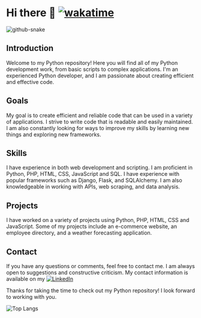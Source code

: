 # Hi there 🖖 [![wakatime](https://wakatime.com/badge/user/e4fe57b2-b861-48ec-8324-667fdf5746a9.svg)](https://wakatime.com/@e4fe57b2-b861-48ec-8324-667fdf5746a9)

<picture>
  <source media="(prefers-color-scheme: dark)" srcset="https://raw.githubusercontent.com/tigran-saatchyan/tigran-saatchyan/master/github-contribution-grid-snake-dark.svg" />
  <source media="(prefers-color-scheme: light)" srcset="https://raw.githubusercontent.com/tigran-saatchyan/tigran-saatchyan/master/github-contribution-grid-snake.svg" />
  <img alt="github-snake" src="github-snake.svg" />
</picture>


## Introduction

Welcome to my Python repository! Here you will find all of my Python development work, 
from basic scripts to complex applications. I'm an experienced Python developer, and 
I am passionate about creating efficient and effective code.

## Goals

My goal is to create efficient and reliable code that can be used in a variety of 
applications. I strive to write code that is readable and easily maintained. I am 
also constantly looking for ways to improve my skills by learning new things and 
exploring new frameworks.

## Skills

I have experience in both web development and scripting. I am proficient in Python, 
PHP, HTML, CSS, JavaScript and SQL. I have experience with popular frameworks 
such as Django, Flask, and SQLAlchemy. I am also knowledgeable in working with APIs, 
web scraping, and data analysis.

## Projects

I have worked on a variety of projects using Python, PHP, HTML, CSS and JavaScript. 
Some of my projects include an e-commerce website, an employee directory, and a 
weather forecasting application.

## Contact

If you have any questions or comments, feel free to contact me. I am always open 
to suggestions and constructive criticism. My contact information is available 
on my [![LinkedIn](https://img.shields.io/badge/LinkedIn-0077B5?style=for-the-badge&logo=linkedin&logoColor=white)](https://www.linkedin.com/in/tigran-o-saatchyan/)

Thanks for taking the time to check out my Python repository! I look forward to 
working with you.


![Top Langs](https://github-readme-stats.vercel.app/api/top-langs/?username=tigran-saatchyan&theme=transparent)
